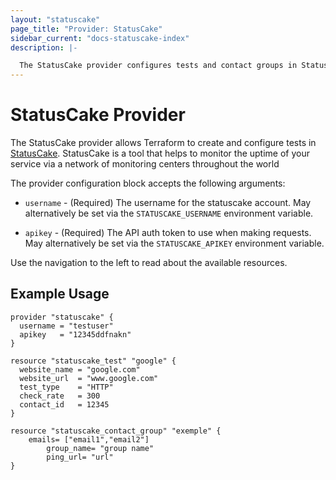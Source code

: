 ```yaml
---
layout: "statuscake"
page_title: "Provider: StatusCake"
sidebar_current: "docs-statuscake-index"
description: |-

  The StatusCake provider configures tests and contact groups in StatusCake.
---
```


# StatusCake Provider

The StatusCake provider allows Terraform to create and configure tests in [StatusCake](https://www.statuscake.com/). StatusCake is a tool that helps to
monitor the uptime of your service via a network of monitoring centers throughout the world

The provider configuration block accepts the following arguments:

* ``username`` - (Required) The username for the statuscake account. May alternatively be set via the
  ``STATUSCAKE_USERNAME`` environment variable.

* ``apikey`` - (Required) The API auth token to use when making requests. May alternatively
  be set via the ``STATUSCAKE_APIKEY`` environment variable.

Use the navigation to the left to read about the available resources.

## Example Usage

```hcl
provider "statuscake" {
  username = "testuser"
  apikey   = "12345ddfnakn"
}

resource "statuscake_test" "google" {
  website_name = "google.com"
  website_url  = "www.google.com"
  test_type    = "HTTP"
  check_rate   = 300
  contact_id   = 12345
}

resource "statuscake_contact_group" "exemple" {
	emails= ["email1","email2"]
        group_name= "group name"
        ping_url= "url"
}

```
